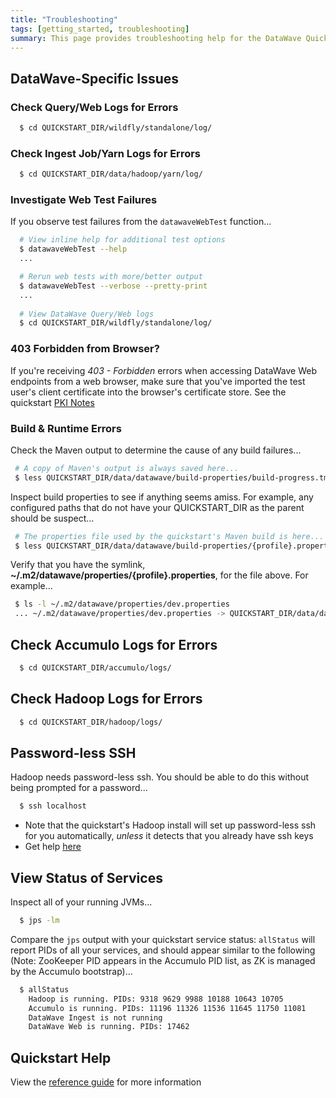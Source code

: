 ```yaml
---
title: "Troubleshooting"
tags: [getting_started, troubleshooting]
summary: This page provides troubleshooting help for the DataWave Quickstart
---
```


## DataWave-Specific Issues

### Check Query/Web Logs for Errors
```bash
  $ cd QUICKSTART_DIR/wildfly/standalone/log/
```

### Check Ingest Job/Yarn Logs for Errors
```bash
  $ cd QUICKSTART_DIR/data/hadoop/yarn/log/
```

### Investigate Web Test Failures

If you observe test failures from the `datawaveWebTest` function...
```bash
  # View inline help for additional test options
  $ datawaveWebTest --help
  ...

  # Rerun web tests with more/better output
  $ datawaveWebTest --verbose --pretty-print
  ...
  
  # View DataWave Query/Web logs
  $ cd QUICKSTART_DIR/wildfly/standalone/log/
```

### 403 Forbidden from Browser?

If you're receiving *403 - Forbidden* errors when accessing DataWave Web endpoints from a web browser, make
sure that you've imported the test user's client certificate into the browser's certificate store. See the 
quickstart [PKI Notes](quickstart-reference#pki-notes)

### Build &amp; Runtime Errors

Check the Maven output to determine the cause of any build failures...
```bash
 # A copy of Maven's output is always saved here...
 $ less QUICKSTART_DIR/data/datawave/build-properties/build-progress.tmp
```
Inspect build properties to see if anything seems amiss. For example, any configured paths that do not have
your QUICKSTART_DIR as the parent should be suspect...

```bash
 # The properties file used by the quickstart's Maven build is here...
 $ less QUICKSTART_DIR/data/datawave/build-properties/{profile}.properties
```
  
Verify that you have the symlink, **~/.m2/datawave/properties/{profile}.properties**, for the file above.
For example...
```bash
 $ ls -l ~/.m2/datawave/properties/dev.properties
 ... ~/.m2/datawave/properties/dev.properties -> QUICKSTART_DIR/data/datawave/build-properties/dev.properties
```

## Check Accumulo Logs for Errors

```bash
  $ cd QUICKSTART_DIR/accumulo/logs/
```

## Check Hadoop Logs for Errors

```bash
  $ cd QUICKSTART_DIR/hadoop/logs/
```

## Password-less SSH

Hadoop needs password-less ssh. You should be able to do this without being prompted for a password...

```bash
  $ ssh localhost
```
* Note that the quickstart's Hadoop install will set up password-less ssh for you automatically, *unless* it detects that you already have ssh keys
* Get help [here](https://hadoop.apache.org/docs/r2.9.1/hadoop-project-dist/hadoop-common/SingleCluster.html#Setup_passphraseless_ssh)

## View Status of Services

Inspect all of your running JVMs...
 
```bash
  $ jps -lm
```

Compare the `jps` output with your quickstart service status: `allStatus` will report PIDs of all your services, and should
appear similar to the following (Note: ZooKeeper PID appears in the Accumulo PID list, as ZK is managed by the Accumulo bootstrap)...
```bash
  $ allStatus
    Hadoop is running. PIDs: 9318 9629 9988 10188 10643 10705
    Accumulo is running. PIDs: 11196 11326 11536 11645 11750 11081
    DataWave Ingest is not running
    DataWave Web is running. PIDs: 17462
```

## Quickstart Help

View the [reference guide](quickstart-reference) for more information
